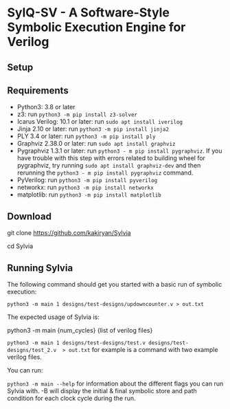 # SylQ-SV - A Software-Style Symbolic Execution Engine for Verilog

## Setup

Requirements
--------------------
- Python3: 3.8 or later
- z3: run `python3 -m pip install z3-solver`
- Icarus Verilog: 10.1 or later: run `sudo apt install iverilog`
- Jinja 2.10 or later: run `python3 -m pip install jinja2`
- PLY 3.4 or later: run `python3 -m pip install ply`
- Graphviz 2.38.0 or later: run `sudo apt install graphviz`
- Pygraphviz 1.3.1 or later: run `python3 - m pip install pygraphviz`. If you have trouble with this step with errors related to building wheel for pygraphviz, try running `sudo apt install graphviz-dev` and then rerunning the `python3 - m pip install pygraphviz` command.
- PyVerilog: run `python3 -m pip install pyverilog`
- networkx: run `python3 -m pip install networkx`
- matplotlib: run `python3 -m pip install matplotlib`


Download
--------------------
git clone https://github.com/kakiryan/Sylvia

cd Sylvia

Running Sylvia
---------------------
The following command should get you started with a basic run of symbolic execution:

`python3 -m main 1 designs/test-designs/updowncounter.v > out.txt`

The expected usage of Sylvia is:

python3 -m main {num_cycles} {list of verilog files}

`python3 -m main 1 designs/test-designs/test.v designs/test-designs/test_2.v  > out.txt` for example is a command 
with two example verilog files.

You can run:

`python3 -m main --help` for information about the different flags you can run Sylvia with. -B will display the initial & final symbolic store and path condition for each clock cycle during the run. 
